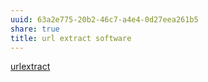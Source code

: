 ```yaml
---
uuid: 63a2e775-20b2-46c7-a4e4-0d27eea261b5
share: true
title: url extract software
---
```

[urlextract](../1a425c29-ff46-4e68-bda1-dc4f32023936)